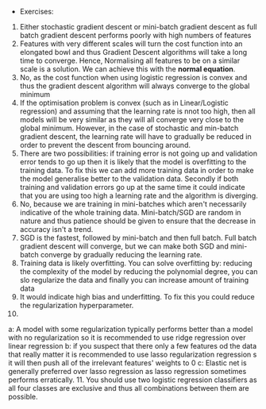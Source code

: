 - Exercises:
1. Either stochastic gradient descent or mini-batch gradient descent as full batch gradient descent performs poorly with high numbers of features
2. Features with very different scales will turn the cost function into an elongated bowl and thus Gradient Descent algorithms will take a long time to converge. Hence, Normalising all features to be on a similar scale is a solution. We can achieve this with the **normal equation**.
3. No, as the cost function when using logistic regression is convex and thus the gradient descent algorithm will always converge to the global minimum
4. If the optimisation problem is convex (such as in Linear/Logistic regression) and assuming that the learning rate is nnot too high, then all models will be very similar as they will all converge very close to the global minimum. However, in the case of stochastic and min-batch gradient descent, the learning rate will have to gradually be reduced in order to prevent the descent from bouncing around. 
5. There are two possibilities: if training error is not going up and validation error tends to go up then it is likely that the model is overfitting to the training data. To fix this we can add more training data in order to make the model generalise better to the validation  data. Secondly if both training and validation errors go up at the same time it could indicate that you are using too high a learning rate and the algorithm is diverging. 
6. No, because we are training in mini-batches which aren't necessarily indicative of the whole training data. Mini-batch/SGD are random in nature and thus patience should be given to ensure that the decrease in accuracy isn't a trend.
7. SGD is the fastest, followed by mini-batch and then full batch. Full batch gradient descent will converge, but we can make both SGD and mini-batch converge by gradually reducing the learning rate. 
8. Training data is likely overfitting. You can solve overfitting by: reducing the complexity of the model by reducing the polynomial degree, you can slo regularize the data and finally you can increase amount of training data
9. It would indicate high bias and underfitting. To fix this you could reduce the regularization hyperparameter. 
10. 
a: A model with some regularization typically performs better than a model with no regularization so it is recommended to use ridge regression over linear regression
b: if you suspect that there only a few features od the data that really matter it is recommended to use lasso regularization regression s it will then push all of the irrelevant features' weights to 0
c:  Elastic net is generally preferred over lasso regression as lasso regression sometimes performs erratically. 
11. You should use two logistic regression classifiers as all four classes are exclusive and thus all combinations between them are possible. 